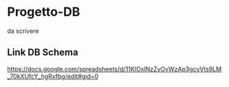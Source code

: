 # Progetto-DB
da scrivere

## Link DB Schema
https://docs.google.com/spreadsheets/d/11KIOxlNzZyOvWzAp3gcyVts9LM_70kXUfcY_hgRxfbg/edit#gid=0

